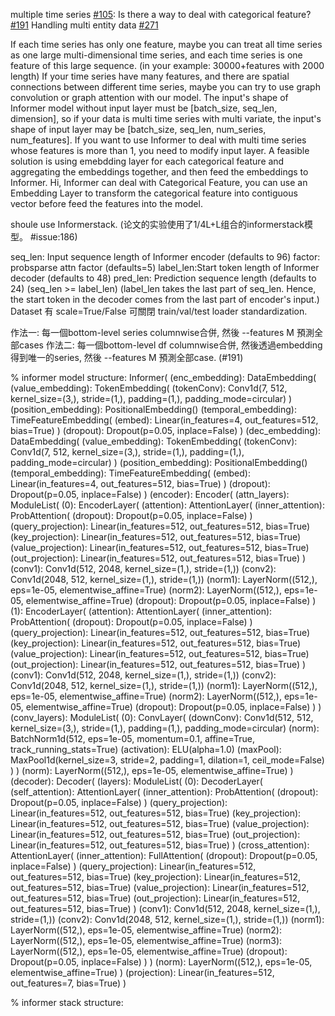 multiple time series [#105](https://github.com/zhouhaoyi/Informer2020/issues/105): 
Is there a way to deal with categorical feature? [#191](https://github.com/zhouhaoyi/Informer2020/issues/191)
Handling multi entity data [#271](https://github.com/zhouhaoyi/Informer2020/issues/271)

If each time series has only one feature, maybe you can treat all time series as one large multi-dimensional time series, and each time series is one feature of this large sequence. (in your example: 30000+features with 2000 length)
If your time series have many features, and there are spatial connections between different time series, maybe you can try to use graph convolution or graph attention with our model.
The input's shape of Informer model without input layer must be [batch_size, seq_len, dimension], so if your data is multi time series with multi variate, the input's shape of input layer may be [batch_size, seq_len, num_series, num_features].
If you want to use Informer to deal with multi time series whose features is more than 1, you need to modify input layer. A feasible solution is using emebdding layer for each categorical feature and aggregating the embeddings together, and then feed the embeddings to Informer.
Hi, Informer can deal with Categorical Feature, you can use an Embedding Layer to transform the categorical feature into contiguous vector before feed the features into the model.

shoule use Informerstack. (论文的实验使用了1/4L+L组合的informerstack模型。 #issue:186)

seq_len:	Input sequence length of Informer encoder (defaults to 96)
factor:   probsparse attn factor (defaults=5)
label_len:Start token length of Informer decoder (defaults to 48)
pred_len:	Prediction sequence length (defaults to 24)
(seq_len >= label_len)
(label_len takes the last part of seq_len. Hence, the start token in the decoder comes from the last part of encoder's input.)
Dataset 有 scale=True/False 可關閉 train/val/test loader standardization.

作法一: 每一個bottom-level series columnwise合併, 然後 --features M 預測全部cases 
作法二: 每一個bottom-level df columnwise合併, 然後透過embedding 得到唯一的series, 然後 --features M 預測全部case. (#191)


% informer model structure: 
Informer(
  (enc_embedding): DataEmbedding(
    (value_embedding): TokenEmbedding(
      (tokenConv): Conv1d(7, 512, kernel_size=(3,), stride=(1,), padding=(1,), padding_mode=circular)
    )
    (position_embedding): PositionalEmbedding()
    (temporal_embedding): TimeFeatureEmbedding(
      (embed): Linear(in_features=4, out_features=512, bias=True)
    )
    (dropout): Dropout(p=0.05, inplace=False)
  )
  (dec_embedding): DataEmbedding(
    (value_embedding): TokenEmbedding(
      (tokenConv): Conv1d(7, 512, kernel_size=(3,), stride=(1,), padding=(1,), padding_mode=circular)
    )
    (position_embedding): PositionalEmbedding()
    (temporal_embedding): TimeFeatureEmbedding(
      (embed): Linear(in_features=4, out_features=512, bias=True)
    )
    (dropout): Dropout(p=0.05, inplace=False)
  )
  (encoder): Encoder(
    (attn_layers): ModuleList(
      (0): EncoderLayer(
        (attention): AttentionLayer(
          (inner_attention): ProbAttention(
            (dropout): Dropout(p=0.05, inplace=False)
          )
          (query_projection): Linear(in_features=512, out_features=512, bias=True)
          (key_projection): Linear(in_features=512, out_features=512, bias=True)
          (value_projection): Linear(in_features=512, out_features=512, bias=True)
          (out_projection): Linear(in_features=512, out_features=512, bias=True)
        )
        (conv1): Conv1d(512, 2048, kernel_size=(1,), stride=(1,))
        (conv2): Conv1d(2048, 512, kernel_size=(1,), stride=(1,))
        (norm1): LayerNorm((512,), eps=1e-05, elementwise_affine=True)
        (norm2): LayerNorm((512,), eps=1e-05, elementwise_affine=True)
        (dropout): Dropout(p=0.05, inplace=False)
      )
      (1): EncoderLayer(
        (attention): AttentionLayer(
          (inner_attention): ProbAttention(
            (dropout): Dropout(p=0.05, inplace=False)
          )
          (query_projection): Linear(in_features=512, out_features=512, bias=True)
          (key_projection): Linear(in_features=512, out_features=512, bias=True)
          (value_projection): Linear(in_features=512, out_features=512, bias=True)
          (out_projection): Linear(in_features=512, out_features=512, bias=True)
        )
        (conv1): Conv1d(512, 2048, kernel_size=(1,), stride=(1,))
        (conv2): Conv1d(2048, 512, kernel_size=(1,), stride=(1,))
        (norm1): LayerNorm((512,), eps=1e-05, elementwise_affine=True)
        (norm2): LayerNorm((512,), eps=1e-05, elementwise_affine=True)
        (dropout): Dropout(p=0.05, inplace=False)
      )
    )
    (conv_layers): ModuleList(
      (0): ConvLayer(
        (downConv): Conv1d(512, 512, kernel_size=(3,), stride=(1,), padding=(1,), padding_mode=circular)
        (norm): BatchNorm1d(512, eps=1e-05, momentum=0.1, affine=True, track_running_stats=True)
        (activation): ELU(alpha=1.0)
        (maxPool): MaxPool1d(kernel_size=3, stride=2, padding=1, dilation=1, ceil_mode=False)
      )
    )
    (norm): LayerNorm((512,), eps=1e-05, elementwise_affine=True)
  )
  (decoder): Decoder(
    (layers): ModuleList(
      (0): DecoderLayer(
        (self_attention): AttentionLayer(
          (inner_attention): ProbAttention(
            (dropout): Dropout(p=0.05, inplace=False)
          )
          (query_projection): Linear(in_features=512, out_features=512, bias=True)
          (key_projection): Linear(in_features=512, out_features=512, bias=True)
          (value_projection): Linear(in_features=512, out_features=512, bias=True)
          (out_projection): Linear(in_features=512, out_features=512, bias=True)
        )
        (cross_attention): AttentionLayer(
          (inner_attention): FullAttention(
            (dropout): Dropout(p=0.05, inplace=False)
          )
          (query_projection): Linear(in_features=512, out_features=512, bias=True)
          (key_projection): Linear(in_features=512, out_features=512, bias=True)
          (value_projection): Linear(in_features=512, out_features=512, bias=True)
          (out_projection): Linear(in_features=512, out_features=512, bias=True)
        )
        (conv1): Conv1d(512, 2048, kernel_size=(1,), stride=(1,))
        (conv2): Conv1d(2048, 512, kernel_size=(1,), stride=(1,))
        (norm1): LayerNorm((512,), eps=1e-05, elementwise_affine=True)
        (norm2): LayerNorm((512,), eps=1e-05, elementwise_affine=True)
        (norm3): LayerNorm((512,), eps=1e-05, elementwise_affine=True)
        (dropout): Dropout(p=0.05, inplace=False)
      )
    )
    (norm): LayerNorm((512,), eps=1e-05, elementwise_affine=True)
  )
  (projection): Linear(in_features=512, out_features=7, bias=True)
)


% informer stack structure: 
